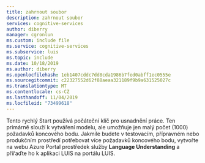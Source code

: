 ```yaml
---
title: zahrnout soubor
description: zahrnout soubor
services: cognitive-services
author: diberry
manager: cgronlun
ms.custom: include file
ms.service: cognitive-services
ms.subservice: luis
ms.topic: include
ms.date: 10/18/2019
ms.author: diberry
ms.openlocfilehash: 1eb1407cddc7dd8cda1986b7fed0abff1ec0555e
ms.sourcegitcommit: c22327552d62f88aeaa321189f9b9a631525027c
ms.translationtype: MT
ms.contentlocale: cs-CZ
ms.lasthandoff: 11/04/2019
ms.locfileid: "73499618"
---
```

Tento rychlý Start používá počáteční klíč pro usnadnění práce. Ten primárně slouží k vytváření modelu, ale umožňuje jen malý počet (1000) požadavků koncového bodu. Jakmile budete v testovacím, přípravném nebo produkčním prostředí potřebovat více požadavků koncového bodu, vytvořte na webu Azure Portal prostředek služby **Language Understanding** a přiřaďte ho k aplikaci LUIS na portálu LUIS. 